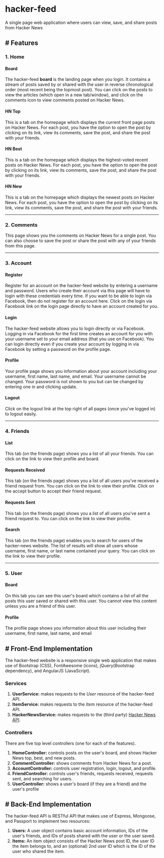 # hacker-feed
A single page web application where users can view, save, and share posts from Hacker News

## # Features

### 1. Home

#### Board

The hacker-feed **board** is the landing page when you login. It contains a stream of posts saved by or shared with the user in 
reverse chronological order (most recent being the topmost post). You can click on the posts to view the articles (which open in
a new tab/window), and click on the comments icon to view comments posted on Hacker News.

#### HN Top

This is a tab on the homepage which displays the current front page posts on Hacker News. For each post, you have the option to open 
the post by clicking on its link, view its comments, save the post, and share the post with your friends.

#### HN Best

This is a tab on the homepage which displays the highest-voted recent posts on Hacker News. For each post, you have the option to open 
the post by clicking on its link, view its comments, save the post, and share the post with your friends.

#### HN New

This is a tab on the homepage which displays the newest posts on Hacker News. For each post, you have the option to open 
the post by clicking on its link, view its comments, save the post, and share the post with your friends.

---

### 2. Comments

This page shows you the comments on Hacker News for a single post. You can also choose to save the post or share the post
with any of your friends from this page.

---

### 3. Account

#### Register

Register for an account on the hacker-feed website by entering a username and password. Users who create their account via this
page will have to login with these credentials every time. If you want to be able to login via Facebook, then do not register 
for an account here. Click on the login via Facebook link on the login page directly to have an account created for you.

#### Login

The hacker-feed website allows you to login directly or via Facebook. Logging in via Facebook for the first time creates an account
for you with your username set to your email address (that you use on Facebook). You can login directly even if you create your
account by logging in via Facebook by setting a password on the profile page.

#### Profile

Your profile page shows you information about your account including your username, first name, last name, and email. Your username
cannot be changed. Your password is not shown to you but can be changed by entering one in and clicking update.

#### Logout

Click on the logout link at the top right of all pages (once you've logged in) to logout easily.

---

### 4. Friends

#### List

This tab (on the friends page) shows you a list of all your friends. You can click on the link to view their profile and
board.

#### Requests Received

This tab (on the friends page) shows you a list of all users you've received a friend request from. You can click on the 
link to view their profile. Click on the accept button to accept their friend request.

#### Requests Sent

This tab (on the friends page) shows you a list of all users you've sent a friend request to. You can click on the link to 
view their profile.

#### Search

This tab (on the friends page) enables you to search for users of the hacker-news website. The list of results will show all users
whose username, first name, or last name contained your query. You can click on the link to view their profile.

---

### 5. User

#### Board

On this tab you can see this user's board which contains a list of all the posts this user saved or shared with this user. You
cannot view this content unless you are a friend of this user.

#### Profile

The profile page shows you information about this user including their username, first name, last name, and email

## # Front-End Implementation

The hacker-feed website is a responsive single web application that makes use of Bootstrap (CSS), FontAwesome (icons), 
jQuery(Bootstrap dependency), and AngularJS (JavaScript).

### Services

1. **UserService:**  makes requests to the *User* resource of the hacker-feed API. 
1. **ItemService:** makes requests to the *Item* resource of the hacker-feed API.
1. **HackerNewsService:** makes requests to the (third party) [Hacker News API](https://github.com/HackerNews/API).

### Controllers

There are five top level controllers (one for each of the features).

1. **HomeController:** controls posts on the user's board, and shows Hacker News top, best, and new posts.
2. **CommentController:** shows comments from Hacker News for a post.
3. **AccountController:** controls user registration, login, logout, and profile.
4. **FriendController:** controls user's friends, requests received, requests sent, and searching for users.
5. **UserController:** shows a user's board (if they are a friend) and the user's profile

## # Back-End Implementation

The hacker-feed API is RESTful API that makes use of Express, Mongoose, and Passport to implement two resources:

1. **Users:** A user object contains basic account information, IDs of the user's friends, and IDs of posts shared with the user
or the user saved.
2. **Items:** An item object consists of the Hacker News post ID, the user ID the item belongs to, and an (optional) 2nd user ID
which is the ID of the user who shared the item.
